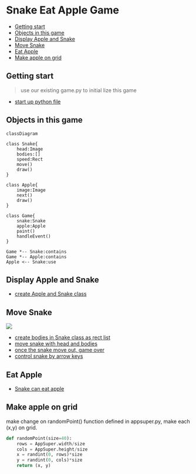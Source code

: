 <h1>Snake Eat Apple Game</h1>

- [Getting start](#getting-start)
- [Objects in this game](#objects-in-this-game)
- [Display Apple and Snake](#display-apple-and-snake)
- [Move Snake](#move-snake)
- [Eat Apple](#eat-apple)
- [Make apple on grid](#make-apple-on-grid)

## Getting start
> use our existing game.py to initial lize this game
* [start up python file](../src/snakeEatApple1.py)

## Objects in this game

```mermaid
classDiagram

class Snake{
    head:Image
    bodies:[]
    speed:Rect
    move()
    draw()
}

class Apple{
    image:Image
    next()
    draw()
}

class Game{
    snake:Snake
    apple:Apple
    paint()
    handleEvent()
}

Game *-- Snake:contains
Game *-- Apple:contains
Apple <-- Snake:use
```

## Display Apple and Snake
* [create Apple and Snake class](../src/snakeEatApple2.py)

## Move Snake

![](images/snakeMove.svg)
* [create bodies in Snake class as rect list](../src/snakeEatApple3.py)
* [move snake with head and bodies](../src/snakeEatApple4.py)
* [once the snake move out, game over](../src/snakeEatApple5.py)
* [control snake by arrow keys](../src/snakeEatApple6.py)

## Eat Apple
* [Snake can eat apple](../src/snakeEatApple7.py)

## Make apple on grid
make change on randomPoint() function defined in appsuper.py, make each (x,y) on grid.

```py
def randomPoint(size=40):
    rows = AppSuper.width/size
    cols = AppSuper.height/size
    x = randint(0, rows)*size
    y = randint(0, cols)*size
    return (x, y)
```
